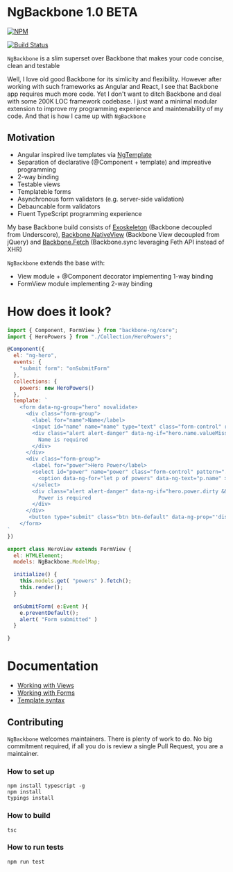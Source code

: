 # NgBackbone 1.0 BETA

[![NPM](https://nodei.co/npm/ng-backbone.png)](https://nodei.co/npm/ng-backbone/)

[![Build Status](https://travis-ci.org/dsheiko/ng-backbone.png)](https://travis-ci.org/dsheiko/ng-backbone)

`NgBackbone` is a slim superset over Backbone that makes your code concise, clean and testable

Well, I love old good Backbone for its simlicity and flexibility. However after working with such frameworks as Angular and React, I see that Backbone app requires much more code. Yet I don't want to ditch Backbone and deal with some 200K LOC framework codebase. I just want a minimal modular extension to improve my programming experience and maintenability of my code.
And that is how I came up with `NgBackbone`

## Motivation
* Angular inspired live templates via [NgTemplate](https://github.com/dsheiko/ng-template)
* Separation of declarative (@Component + template) and impreative programming
* 2-way binding
* Testable views
* Templateble forms
* Asynchronous form validators (e.g. server-side validation)
* Debauncable form validators
* Fluent TypeScript programming experience


My base Backbone build consists of [Exoskeleton](https://github.com/paulmillr/exoskeleton) (Backbone decoupled from Underscore), [Backbone.NativeView](https://github.com/akre54/Backbone.NativeView) (Backbone View decoupled from jQuery) and
[Backbone.Fetch](https://github.com/akre54/Backbone.Fetch) (Backbone.sync leveraging Feth API instead of XHR)

`NgBackbone` extends the base with:
* View module + @Component decorator implementing 1-way binding
* FormView module implementing 2-way binding

# How does it look?

```javascript
import { Component, FormView } from "backbone-ng/core";
import { HeroPowers } from "./Collection/HeroPowers";

@Component({
  el: "ng-hero",
  events: {
    "submit form": "onSubmitForm"
  },
  collections: {
    powers: new HeroPowers()
  },
  template: `
    <form data-ng-group="hero" novalidate>
      <div class="form-group">
        <label for="name">Name</label>
        <input id="name" name="name" type="text" class="form-control" required >
        <div class="alert alert-danger" data-ng-if="hero.name.valueMissing">
          Name is required
        </div>
      </div>
      <div class="form-group">
        <label for="power">Hero Power</label>
        <select id="power" name="power" class="form-control" pattern=".{2}">
          <option data-ng-for="let p of powers" data-ng-text="p.name" >Nothing here</option>
        </select>
        <div class="alert alert-danger" data-ng-if="hero.power.dirty && !hero.power.valid">
          Power is required
        </div>
      </div>
       <button type="submit" class="btn btn-default" data-ng-prop="'disabled', !hero.form.valid">Submit</button>\n\
    </form>
`
})

export class HeroView extends FormView {
  el: HTMLElement;
  models: NgBackbone.ModelMap;

  initialize() {
    this.models.get( "powers" ).fetch();
    this.render();
  }

  onSubmitForm( e:Event ){
    e.preventDefault();
    alert( "Form submitted" )
  }

}

```

# Documentation

* [Working with Views](./doc/gettingstarted/view.md)
* [Working with Forms](./doc/gettingstarted/formview.md)
* [Template syntax](./doc/gettingstarted/template.md)

## Contributing

`NgBackbone` welcomes maintainers. There is plenty of work to do. No big commitment required,
if all you do is review a single Pull Request, you are a maintainer.


### How to set up

```
npm install typescript -g
npm install
typings install
```

### How to build

```
tsc
```

### How to run tests

```
npm run test
```